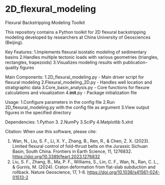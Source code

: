 # 2D_flexural_modeling

Flexural Backstripping Modeling Toolkit

This repository contains a Python toolkit for 2D flexural backstripping modeling developed by researchers at China University of Geosciences (Beijing).

Key Features:
	1.Implements flexural isostatic modeling of sedimentary basins
 	2.Handles multiple tectonic loads with various geometries (triangles, rectangles, trapezoids)
 	3.Visualizes modeling results with publication-quality figures

Main Components:
	1.2D_flexural_modeling.py - Main driver script for flexural modeling
	2.Flexural_modeling_2D.py - Handles well location and stratigraphic data
	3.Core_basin_analysis.py - Core functions for flexure calculations and visualization
	4.__init__.py - Package initialization file

Usage:
	1.Configure parameters in the config file
	2.Run 2D_flexural_modeling.py with the config file as argument
	3.View output figures in the specified directory

Dependencies:
	1.Python 3.
	2.NumPy
	3.SciPy
	4.Matplotlib
	5.xlrd

Citation:
When use this software, please cite:
  1. Wan, N., Liu, S. F., Li, X. Y., Zhang, B., Ren, R., & Chen, Z. X. (2023). Limited flexural control of fold-thrust belts on the Jurassic Sichuan Basin, South China. Frontiers in Earth Science, 11, 1276832. https://doi.org/10.3389/feart.2023.1276832 
  2. Liu, S. F., Zhang, B., Ma, P. F., Williams, S., Lin, C. F., Wan, N., Ran, C. L., & Gurnis, M. (2024). Craton deformation from flat-slab subduction and rollback. Nature Geoscience, 17, 1-8. https://doi.org/10.1038/s41561-024-01513-2
